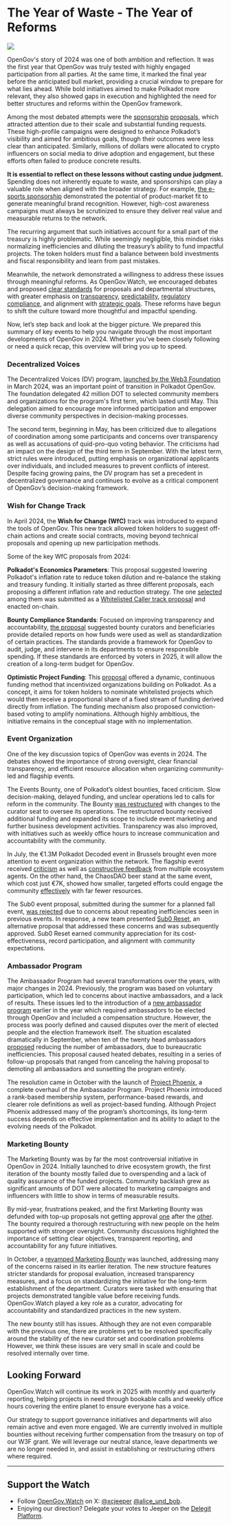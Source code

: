 # The Year of Waste - The Year of Reforms

![](/img/2024-12-governance-report/waste.png)

OpenGov's story of 2024 was one of both ambition and reflection. It was the first year that OpenGov was truly tested with highly engaged participation from all parties. At the same time, it marked the final year before the anticipated bull market, providing a crucial window to prepare for what lies ahead. While bold initiatives aimed to make Polkadot more relevant, they also showed gaps in execution and highlighted the need for better structures and reforms within the OpenGov framework.

Among the most debated attempts were the [sponsorship](https://polkadot.subsquare.io/referenda/616) [proposals](https://polkadot.subsquare.io/referenda/644), which attracted attention due to their scale and substantial funding requests. These high-profile campaigns were designed to enhance Polkadot’s visibility and aimed for ambitious goals, though their outcomes were less clear than anticipated. Similarly, millions of dollars were allocated to crypto influencers on social media to drive adoption and engagement, but these efforts often failed to produce concrete results.

**It is essential to reflect on these lessons without casting undue judgment.** Spending does not inherently equate to waste, and sponsorships can play a valuable role when aligned with the broader strategy. For example, [the e-sports sponsorship](https://polkadot.subsquare.io/referenda/762) demonstrated the potential of product-market fit to generate meaningful brand recognition. However, high-cost awareness campaigns must always be scrutinized to ensure they deliver real value and measurable returns to the network.

The recurring argument that such initiatives account for a small part of the treasury is highly problematic. While seemingly negligible, this mindset risks normalizing inefficiencies and diluting the treasury’s ability to fund impactful projects. The token holders must find a balance between bold investments and fiscal responsibility and learn from past mistakes.

Meanwhile, the network demonstrated a willingness to address these issues through meaningful reforms. As OpenGov.Watch, we encouraged debates and proposed [clear standards](https://forum.polkadot.network/t/wfc-draft-bounty-standards/9991) for proposals and departmental structures, with greater emphasis on [transparency](https://forum.polkadot.network/t/improving-transparency-in-opengov/7753), [predictability](https://forum.polkadot.network/t/budgeting-via-subdaos-wfc-draft/10448), [regulatory compliance](https://forum.polkadot.network/t/legal-contracts-between-the-dao-and-businesses/11130), and alignment with [strategic goals](https://forum.polkadot.network/t/a-semi-coherent-ecosystem-development-strategy-for-polkadot/7662). These reforms have begun to shift the culture toward more thoughtful and impactful spending.

Now, let’s step back and look at the bigger picture. We prepared this summary of key events to help you navigate through the most important developments of OpenGov in 2024. Whether you’ve been closely following or need a quick recap, this overview will bring you up to speed.

### **Decentralized Voices**

The Decentralized Voices (DV) program, [launched by the Web3 Foundation](https://medium.com/web3foundation/decentralized-voices-program-93623c27ae43) in March 2024, was an important point of transition in Polkadot OpenGov. The foundation delegated 42 million DOT to selected community members and organizations for the program's first term, which lasted until May. This delegation aimed to encourage more informed participation and empower diverse community perspectives in decision-making processes.

The second term, beginning in May, has been criticized due to allegations of coordination among some participants and concerns over transparency as well as accusations of quid-pro-quo voting behavior. The criticisms had an impact on the design of the third term in September. With the latest term, strict rules were introduced, putting emphasis on organizational applicants over individuals, and included measures to prevent conflicts of interest. Despite facing growing pains, the DV program has set a precedent in decentralized governance and continues to evolve as a critical component of OpenGov’s decision-making framework.

### **Wish for Change Track**

In April 2024, the **Wish for Change (WfC)** track was introduced to expand the tools of OpenGov. This new track allowed token holders to suggest off-chain actions and create social contracts, moving beyond technical proposals and opening up new participation methods.

Some of the key WfC proposals from 2024:

**Polkadot's Economics Parameters**: This proposal suggested lowering Polkadot's inflation rate to reduce token dilution and re-balance the staking and treasury funding. It initially started as three different proposals, each proposing a different inflation rate and reduction strategy. The one [selected](https://polkadot.subsquare.io/referenda/1139) among them was submitted as a [Whitelisted Caller track proposal](https://polkadot.subsquare.io/referenda/1271) and enacted on-chain.

**Bounty Compliance Standards**: Focused on improving transparency and accountability, [the proposal](https://polkadot.subsquare.io/referenda/1254) suggested bounty curators and beneficiaries provide detailed reports on how funds were used as well as standardization of certain practices. The standards provide a framework for OpenGov to audit, judge, and intervene in its departments to ensure responsible spending. If these standards are enforced by voters in 2025, it will allow the creation of a long-term budget for OpenGov.

**Optimistic Project Funding**: This [proposal](https://polkadot.subsquare.io/referenda/712) offered a dynamic, continuous funding method that incentivized organizations building on Polkadot. As a concept, it aims for token holders to nominate whitelisted projects which would then receive a proportional share of a fixed stream of funding derived directly from inflation. The funding mechanism also proposed conviction-based voting to amplify nominations. Although highly ambitious, the initiative remains in the conceptual stage with no implementation.

### Event Organization

One of the key discussion topics of OpenGov was events in 2024. The debates showed the importance of strong oversight, clear financial transparency, and efficient resource allocation when organizing community-led and flagship events.

The Events Bounty, one of Polkadot’s oldest bounties, faced criticism. Slow decision-making, delayed funding, and unclear operations led to calls for reform in the community. The Bounty [was restructured](https://forum.polkadot.network/t/the-events-bounty-top-up-curator-change-proposals/8114) with changes to the curator seat to oversee its operations. The restructured bounty received additional funding and expanded its scope to include event marketing and further business development activities. Transparency was also improved, with initiatives such as weekly office hours to increase communication and accountability with the community.

In July, the €1.3M Polkadot Decoded event in Brussels brought even more attention to event organization within the network. The flagship event received [criticism](https://forum.polkadot.network/t/concerns-of-flagship-polkadot-event-spending/9110) as well as [constructive feedback](https://forum.polkadot.network/t/the-future-of-polkadot-events/9119) from multiple ecosystem agents. On the other hand, the ChaosDAO beer stand at the same event, which cost just €7K, showed how smaller, targeted efforts could engage the community [effectively](https://polkadot.subsquare.io/referenda/821) with far fewer resources.

The Sub0 event proposal, submitted during the summer for a planned fall event, [was rejected](https://polkadot.subsquare.io/referenda/927) due to concerns about repeating inefficiencies seen in previous events. In response, a new team presented [Sub0 Reset](https://polkadot.subsquare.io/referenda/1113), an alternative proposal that addressed these concerns and was subsequently approved. Sub0 Reset earned community appreciation for its cost-effectiveness, record participation, and alignment with community expectations.

### Ambassador Program

The Ambassador Program had several transformations over the years, with major changes in 2024. Previously, the program was based on voluntary participation, which led to concerns about inactive ambassadors, and a lack of results. These issues led to the introduction of a [new ambassador program](https://polkadot.subsquare.io/referenda/487) earlier in the year which required ambassadors to be elected through OpenGov and included a compensation structure. However, the process was poorly defined and caused disputes over the merit of elected people and the election framework itself. The situation escalated dramatically in September, when ten of the twenty head ambassadors [proposed](https://polkadot.subsquare.io/referenda/1186) reducing the number of ambassadors, due to bureaucratic inefficiencies. This proposal caused heated debates, resulting in a series of follow-up proposals that ranged from canceling the halving proposal to demoting all ambassadors and sunsetting the program entirely.

The resolution came in October with the launch of [Project Phoenix](https://github.com/polkadot-phoenix/manifesto/blob/main/Polkadot%20Ambassador%20Fellowship%20Manifesto.md), a complete overhaul of the Ambassador Program. Project Phoenix introduced a rank-based membership system, performance-based rewards, and clearer role definitions as well as project-based funding. Although Project Phoenix addressed many of the program’s shortcomings, its long-term success depends on effective implementation and its ability to adapt to the evolving needs of the Polkadot.

### **Marketing Bounty**

The Marketing Bounty was by far the most controversial initiative in OpenGov in 2024. Initially launched to drive ecosystem growth, the first iteration of the bounty mostly failed due to overspending and a lack of quality assurance of the funded projects. Community backlash grew as significant amounts of DOT were allocated to marketing campaigns and influencers with little to show in terms of measurable results.

By mid-year, frustrations peaked, and the first Marketing Bounty was defunded with top-up proposals not getting approval [one](https://polkadot.subsquare.io/referenda/822) after the [other](https://polkadot.subsquare.io/referenda/920). The bounty required a thorough restructuring with new people on the helm supported with stronger oversight. Community discussions highlighted the importance of setting clear objectives, transparent reporting, and accountability for any future initiatives.

In October, a [revamped Marketing Bounty](https://polkadot.subsquare.io/referenda/1166) was launched, addressing many of the concerns raised in its earlier iteration. The new structure features stricter standards for proposal evaluation, increased transparency measures, and a focus on standardizing the initiative for the long-term establishment of the department. Curators were tasked with ensuring that projects demonstrated tangible value before receiving funds. OpenGov.Watch played a key role as a curator, advocating for accountability and standardized practices in the new system.

The new bounty still has issues. Although they are not even comparable with the previous one, there are problems yet to be resolved specifically around the stability of the new curator set and coordination problems However, we think these issues are very small in scale and could be resolved internally over time.

## Looking Forward

OpenGov.Watch will continue its work in 2025 with monthly and quarterly reporting, helping projects in need through bookable calls and weekly office hours covering the entire planet to ensure everyone has a voice. 

Our strategy to support governance initiatives and departments will also remain active and even more engaged. We are currently involved in multiple bounties without receiving further compensation from the treasury on top of our W3F grant. We will leverage our neutral stance, leave departments we are no longer needed in, and assist in establishing or restructuring others where required.

---

## Support the Watch[](https://www.opengov.watch/reports/governance-reports/2024-09-governance-report#get-involved)

- Follow [OpenGov.Watch](http://opengov.watch/) on X: [@xcjeeper](https://twitter.com/xcjeeper) [@alice_und_bob](https://twitter.com/alice_und_bob).
- Enjoying our direction? Delegate your votes to Jeeper on the [Delegit Platform](https://delegit.xyz/polkadot/jeeper).
